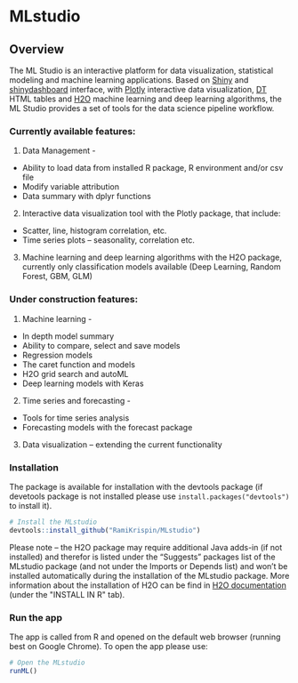 # **MLstudio**

## **Overview**

The ML Studio is an interactive platform for data visualization, statistical modeling and machine learning applications. Based on [Shiny](http://shiny.rstudio.com/) and [shinydashboard](https://rstudio.github.io/shinydashboard/) interface, with [Plotly](https://plot.ly/r/) interactive data visualization, [DT](https://rstudio.github.io/DT/) HTML tables and [H2O](https://www.h2o.ai/) machine learning and deep learning algorithms, the ML Studio provides a set of tools for the data science pipeline workflow.

### **Currently available features:**
1. Data Management -
  - Ability to load data from installed R package, R environment and/or csv file
  - Modify variable attribution
  - Data summary with dplyr functions
2. Interactive data visualization tool with the Plotly package, that include:
- Scatter, line, histogram correlation, etc.
- Time series plots – seasonality, correlation etc.
3. Machine learning and deep learning algorithms with the H2O package, currently only classification models available (Deep Learning, Random Forest, GBM, GLM)

### **Under construction features:**
1. Machine learning -
  - In depth model summary
  - Ability to compare, select and save models 
  - Regression models
  - The caret function and models 
  - H2O grid search and autoML
  - Deep learning models with Keras
2. Time series and forecasting - 
  - Tools for time series analysis
  - Forecasting models with the forecast package 
3. Data visualization 
  – extending the current functionality

### **Installation**

The package is available for installation with the devtools package (if devetools package is not installed please use `install.packages("devtools")` to install it).

```r
# Install the MLstudio
devtools::install_github("RamiKrispin/MLstudio")
```
Please note – the H2O package may require additional Java adds-in (if not installed) and therefor is listed under the “Suggests” packages list of the MLstudio package (and not under the Imports or Depends list) and won’t be installed automatically during the installation of the MLstudio package. More information about the installation of H2O can be find in [H2O documentation](http://h2o-release.s3.amazonaws.com/h2o/rel-weierstrass/7/index.html) (under the "INSTALL IN R" tab).

### **Run the app**

The app is called from R and opened on the default web browser (running best on Google Chrome). To open the app please use:

```r
# Open the MLstudio
runML()
```
